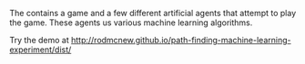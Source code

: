 The contains a game and a few different artificial agents that attempt to play the game. These agents us various machine learning algorithms.

Try the demo at http://rodmcnew.github.io/path-finding-machine-learning-experiment/dist/
